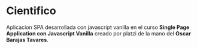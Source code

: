 # Cientifico

Aplicacion SPA desarrollada con javascript vanilla en el curso __Single Page Application con Javascript Vanilla__ creado por platzi de la mano del __Oscar Barajas Tavares__.
